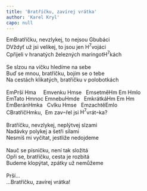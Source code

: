 ```yaml
---
title: 'Bratříčku, zavírej vrátka'
author: 'Karel Kryl'
capo: null
---
```


<verse number="1:"></verse><wrapper><chord>Em</chord></wrapper>Bratříčku, nevzlykej, to nejsou <wrapper><chord>G</chord></wrapper>bubáci<br>
<wrapper><chord>D</chord></wrapper>Vždyť už jsi velikej, to jsou jen <wrapper><chord>H<sup>7</sup></chord></wrapper>vojáci<br>
<wrapper><chord>C</chord></wrapper>přijeli v hranatých železných maringot<wrapper><chord>H<sup>7</sup></chord></wrapper>kách<br>
<br>
<verse number="2:"></verse>Se slzou na víčku hledíme na sebe<br>
Buď se mnou, bratříčku, bojím se o tebe<br>
Na cestách klikatých, bratříčku v polobotkách<br>
<br>
<verse number="R:"></verse><wrapper><chord>Em</chord></wrapper>Prší <wrapper><chord>Hm</chord></wrapper>a     <wrapper><chord>Em</chord></wrapper>venku <wrapper><chord>Hm</chord></wrapper>se   <wrapper><chord>Em</chord></wrapper>setmě<wrapper><chord>Hm Em Hm</chord></wrapper>lo<br>
<wrapper><chord>Em</chord></wrapper>Tato <wrapper><chord>Hm</chord></wrapper>noc <wrapper><chord>Em</chord></wrapper>nebu<wrapper><chord>Hm</chord></wrapper>de   <wrapper><chord>Em</chord></wrapper>krátká<wrapper><chord>Hm Em Hm</chord></wrapper><br>
<wrapper><chord>Em</chord></wrapper>Berán<wrapper><chord>Hm</chord></wrapper>ka   <wrapper><chord>C</chord></wrapper>vlku <wrapper><chord>Hm</chord></wrapper>se   <wrapper><chord>Em</chord></wrapper>zachtě<wrapper><chord>Em</chord></wrapper>lo<br>
<wrapper><chord>C</chord></wrapper>Bratříč<wrapper><chord>Hm</chord></wrapper>ku,  <wrapper><chord>Em</chord></wrapper> zav<wrapper><chord>𝄐</chord></wrapper>řel jsi <wrapper><chord>H<sup>7</sup></chord></wrapper>vrát<wrapper><chord>𝄐</chord></wrapper>ka?<br>
<br>
<verse number="3:"></verse>Bratříčku, nevzlykej, neplýtvej slzami<br>
Nadávky polykej a šetři silami<br>
Nesmíš mi vyčítat, jestliže nedojdeme<br>
<br>
<verse number="4:"></verse>Nauč se písničku, není tak složitá<br>
Opři se, bratříčku, cesta je rozbitá<br>
Budeme klopýtat, zpátky už nemůžeme<br>
<br>
<verse number="R:"></verse>Prší...<br>
...Bratříčku, zavírej vrátka!